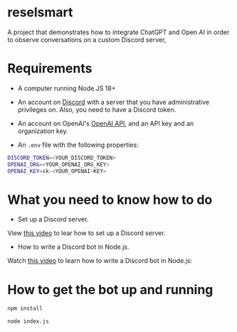 # reselsmart
A project that demonstrates how to integrate ChatGPT and Open AI in order to observe conversations on a custom Discord server,

# Requirements

- A computer running Node.JS 18+

- An account on [Discord](https://discord.com/) with a server that you have administrative privileges on. Also, you need to have a Discord token.

- An account on OpenAI's [OpenAI API](https://beta.openai.com/), and an API key and an organization key.

- An `.env` file with the following properties:

```bash
DISCORD_TOKEN=<YOUR_DISCORD_TOKEN>
OPENAI_ORG=<YOUR_OPENAI_ORG_KEY>
OPENAI_KEY=sk-<YOUR_OPENAI-KEY>
```

# What you need to know how to do

- Set up a Discord server.

View [this video](https://youtu.be/5tijQ-PjQw8) to lear how to set up a Discord server.
- How to write a Discord bot in Node.js.

Watch [this video](https://youtu.be/EUlnKW6Yy94) to learn how to write a Discord bot in Node.js:



# How to get the bot up and running

```bash
npm install
```

```bash 
node index.js
```
